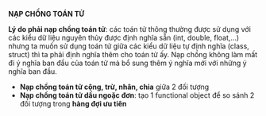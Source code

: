 **NẠP CHỒNG TOÁN TỬ**

**Lý do phải nạp chồng toán tử**: các toán tử thông thường được sử dụng với các kiểu dữ liệu nguyên thủy được định nghĩa sẵn (int, double, float,...) nhưng ta muốn sử dụng toán tử giữa các kiểu dữ liệu tự định nghĩa (class, struct) thì ta phải định nghĩa thêm cho toán tử ấy. Nạp chồng không làm mất đi ý nghĩa ban đầu của toán tử mà bổ sung thêm ý nghĩa mới với những ý nghĩa ban đầu.

- **Nạp chồng toán tử cộng, trừ, nhân, chia** giữa 2 đối tượng
- **Nạp chồng toán tử dấu ngoặc đơn**: tạo 1 functional object để so sánh 2 đối tượng trong **hàng đợi ưu tiên**
  
